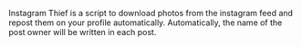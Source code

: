 Instagram Thief is a script to download photos from the instagram feed and repost them on your profile automatically.
Automatically, the name of the post owner will be written in each post.
